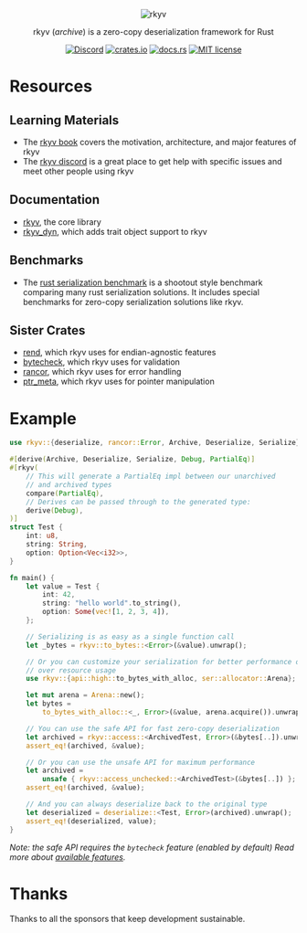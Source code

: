 <p align="center">
    <img src="https://raw.githubusercontent.com/rkyv/rkyv/master/media/logo_text_color.svg" alt="rkyv">
</p>
<p align="center">
    rkyv (<em>archive</em>) is a zero-copy deserialization framework for Rust
</p>
<p align="center">
    <a href="https://discord.gg/65F6MdnbQh"><img src="https://img.shields.io/discord/822925794249539645" alt="Discord"></a>
    <a href="https://crates.io/crates/rkyv"><img src="https://img.shields.io/crates/v/rkyv.svg" alt="crates.io"></a>
    <a href="https://docs.rs/rkyv"><img src="https://img.shields.io/docsrs/rkyv.svg" alt="docs.rs"></a>
    <a href="https://github.com/rkyv/rkyv/blob/master/LICENSE"><img src="https://img.shields.io/badge/license-MIT-blue.svg" alt="MIT license"></a>
</p>

# Resources

## Learning Materials

- The [rkyv book](https://rkyv.github.io/rkyv) covers the motivation, architecture, and major
  features of rkyv
- The [rkyv discord](https://discord.gg/65F6MdnbQh) is a great place to get help with specific issues and meet
  other people using rkyv

## Documentation

- [rkyv](https://docs.rs/rkyv), the core library
- [rkyv_dyn](https://docs.rs/rkyv_dyn), which adds trait object support to rkyv

## Benchmarks

- The [rust serialization benchmark](https://github.com/djkoloski/rust_serialization_benchmark) is a
  shootout style benchmark comparing many rust serialization solutions. It includes special
  benchmarks for zero-copy serialization solutions like rkyv.

## Sister Crates

- [rend](https://github.com/rkyv/rend), which rkyv uses for endian-agnostic features
- [bytecheck](https://github.com/rkyv/bytecheck), which rkyv uses for validation
- [rancor](https://github.com/rkyv/rancor), which rkyv uses for error handling
- [ptr_meta](https://github.com/rkyv/ptr_meta), which rkyv uses for pointer manipulation

# Example

```rust
use rkyv::{deserialize, rancor::Error, Archive, Deserialize, Serialize};

#[derive(Archive, Deserialize, Serialize, Debug, PartialEq)]
#[rkyv(
    // This will generate a PartialEq impl between our unarchived
    // and archived types
    compare(PartialEq),
    // Derives can be passed through to the generated type:
    derive(Debug),
)]
struct Test {
    int: u8,
    string: String,
    option: Option<Vec<i32>>,
}

fn main() {
    let value = Test {
        int: 42,
        string: "hello world".to_string(),
        option: Some(vec![1, 2, 3, 4]),
    };

    // Serializing is as easy as a single function call
    let _bytes = rkyv::to_bytes::<Error>(&value).unwrap();

    // Or you can customize your serialization for better performance or control
    // over resource usage
    use rkyv::{api::high::to_bytes_with_alloc, ser::allocator::Arena};

    let mut arena = Arena::new();
    let bytes =
        to_bytes_with_alloc::<_, Error>(&value, arena.acquire()).unwrap();

    // You can use the safe API for fast zero-copy deserialization
    let archived = rkyv::access::<ArchivedTest, Error>(&bytes[..]).unwrap();
    assert_eq!(archived, &value);

    // Or you can use the unsafe API for maximum performance
    let archived =
        unsafe { rkyv::access_unchecked::<ArchivedTest>(&bytes[..]) };
    assert_eq!(archived, &value);

    // And you can always deserialize back to the original type
    let deserialized = deserialize::<Test, Error>(archived).unwrap();
    assert_eq!(deserialized, value);
}
```

_Note: the safe API requires the `bytecheck` feature (enabled by default)_
_Read more about [available features](https://docs.rs/rkyv/latest/rkyv/#features)._

# Thanks

Thanks to all the sponsors that keep development sustainable.
